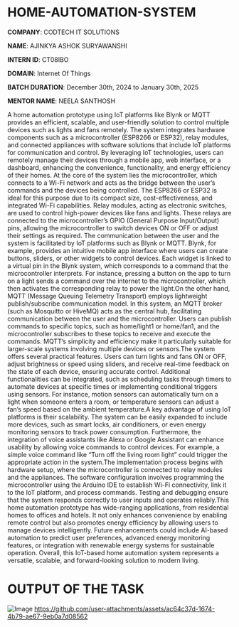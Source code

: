 # HOME-AUTOMATION-SYSTEM

**COMPANY**: CODTECH IT SOLUTIONS

**NAME**: AJINKYA ASHOK SURYAWANSHI 

**INTERN ID**: CT08IBO

**DOMAIN**: Internet Of Things 

**BATCH DURATION**: December 30th, 2024 to January 30th, 2025

**MENTOR NAME**: NEELA SANTHOSH

A home automation prototype using IoT platforms like Blynk or MQTT provides an efficient, scalable, and user-friendly solution to control multiple devices such as lights and fans remotely. The system integrates
hardware components such as a microcontroller (ESP8266 or ESP32), relay modules, and connected appliances with software solutions that include IoT platforms for communication and control. By leveraging IoT 
technologies, users can remotely manage their devices through a mobile app, web interface, or a dashboard, enhancing the convenience, functionality, and energy efficiency of their homes.
At the core of the system lies the microcontroller, which connects to a Wi-Fi network and acts as the bridge between the user’s commands and the devices being controlled. The ESP8266 or ESP32 is ideal for this 
purpose due to its compact size, cost-effectiveness, and integrated Wi-Fi capabilities. Relay modules, acting as electronic switches, are used to control high-power devices like fans and lights. These relays are 
connected to the microcontroller’s GPIO (General Purpose Input/Output) pins, allowing the microcontroller to switch devices ON or OFF or adjust their settings as required.
The communication between the user and the system is facilitated by IoT platforms such as Blynk or MQTT. Blynk, for example, provides an intuitive mobile app interface where users can create buttons, sliders, or 
other widgets to control devices. Each widget is linked to a virtual pin in the Blynk system, which corresponds to a command that the microcontroller interprets. For instance, pressing a button on the app to 
turn on a light sends a command over the internet to the microcontroller, which then activates the corresponding relay to power the light.On the other hand, MQTT (Message Queuing Telemetry Transport) employs 
lightweight publish/subscribe communication model. In this system, an MQTT broker (such as Mosquitto or HiveMQ) acts as the central hub, facilitating communication between the user and the microcontroller. Users 
can publish commands to specific topics, such as home/light1 or home/fan1, and the microcontroller subscribes to these topics to receive and execute the commands. MQTT’s simplicity and efficiency make it 
particularly suitable for larger-scale systems involving multiple devices or sensors.The system offers several practical features. Users can turn lights and fans ON or OFF, adjust brightness or speed using 
sliders, and receive real-time feedback on the state of each device, ensuring accurate control. Additional functionalities can be integrated, such as scheduling tasks through timers to automate devices at 
specific times or implementing conditional triggers using sensors. For instance, motion sensors can automatically turn on a light when someone enters a room, or temperature sensors can adjust a fan’s speed based 
on the ambient temperature.A key advantage of using IoT platforms is their scalability. The system can be easily expanded to include more devices, such as smart locks, air conditioners, or even energy monitoring 
sensors to track power consumption. Furthermore, the integration of voice assistants like Alexa or Google Assistant can enhance usability by allowing voice commands to control devices. For example, a simple 
voice command like “Turn off the living room light” could trigger the appropriate action in the system.The implementation process begins with hardware setup, where the microcontroller is connected to relay 
modules and the appliances. The software configuration involves programming the microcontroller using the Arduino IDE to establish Wi-Fi connectivity, link it to the IoT platform, and process commands. Testing 
and debugging ensure that the system responds correctly to user inputs and operates reliably.This home automation prototype has wide-ranging applications, from residential homes to offices and hotels. It not 
only enhances convenience by enabling remote control but also promotes energy efficiency by allowing users to manage devices intelligently. Future enhancements could include AI-based automation to predict user 
preferences, advanced energy monitoring features, or integration with renewable energy systems for sustainable operation. Overall, this IoT-based home automation system represents a versatile, scalable, and 
forward-looking solution to modern living.

# OUTPUT OF THE TASK 

![Image](https://github.com/user-attachments/assets/222baee0-1f6c-43bf-bbde-7db4a7d77c55)
https://github.com/user-attachments/assets/ac64c37d-1674-4b79-ae67-9eb0a7d08562



